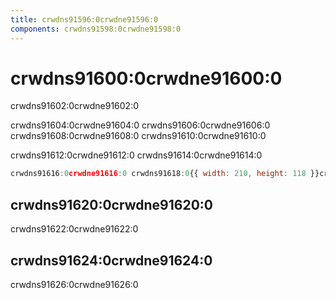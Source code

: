 ```yaml
---
title: crwdns91596:0crwdne91596:0
components: crwdns91598:0crwdne91598:0
---
```


# crwdns91600:0crwdne91600:0

<p class="description">crwdns91602:0crwdne91602:0</p>

crwdns91604:0crwdne91604:0 crwdns91606:0crwdne91606:0 crwdns91608:0crwdne91608:0 crwdns91610:0crwdne91610:0

crwdns91612:0crwdne91612:0 crwdns91614:0crwdne91614:0

```jsx
crwdns91616:0crwdne91616:0 crwdns91618:0{{ width: 210, height: 118 }}crwdnd91618:0{item.title}crwdnd91618:0{item.src}crwdnd91618:0{210}crwdnd91618:0{118}crwdne91618:0
```

## crwdns91620:0crwdne91620:0

crwdns91622:0crwdne91622:0

## crwdns91624:0crwdne91624:0

crwdns91626:0crwdne91626:0